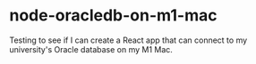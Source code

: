 # node-oracledb-on-m1-mac
Testing to see if I can  create a React app that can connect to my university's Oracle database on my M1 Mac.
